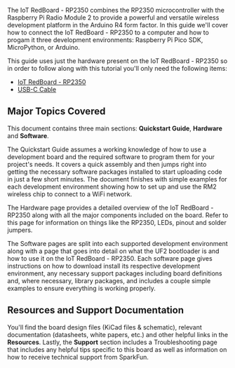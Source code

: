 



The IoT RedBoard - RP2350 combines the RP2350 microcontroller with the Raspberry Pi Radio Module 2 to provide a powerful and versatile wireless development platform in the Arduino R4 form factor. In this guide we'll cover how to connect the IoT RedBoard - RP2350 to a computer and how to progam it three development environments: Raspberry Pi Pico SDK, MicroPython, or Arduino.

This guide uses just the hardware present on the IoT RedBoard - RP2350 so in order to follow along with this tutorial you'll only need the following items:

* [IoT RedBoard - RP2350]()
* [USB-C Cable]()

## Major Topics Covered

This document contains three main sections: **Quickstart Guide**, **Hardware** and **Software**. 

The Quickstart Guide assumes a working knowledge of how to use a development board and the required software to program them for your project's needs. It covers a quick assembly and then jumps right into getting the necessary software packages installed to start uploading code in just a few short minutes. The document finishes with simple examples for each development environment showing how to set up and use the RM2 wireless chip to connect to a WiFi network. 

The Hardware page provides a detailed overview of the IoT RedBoard - RP2350 along with all the major components included on the board. Refer to this page for information on things like the RP2350, LEDs, pinout and solder jumpers.

The Software pages are split into each supported development environment along with a page that goes into detail on what the UF2 bootloader is and how to use it on the IoT RedBoard - RP2350. Each software page gives instructions on how to download install its respective development environment, any necessary support packages including board definitions and, where necessary, library packages, and includes a couple simple examples to ensure everything is working properly.

## Resources and Support Documentation 

You'll find the board design files (KiCad files & schematic), relevant documentation (datasheets, white papers, etc.) and other helpful links in the **Resources**. Lastly, the **Support** section includes a Troubleshooting page that includes any helpful tips specific to this board as well as information on how to receive technical support from SparkFun.